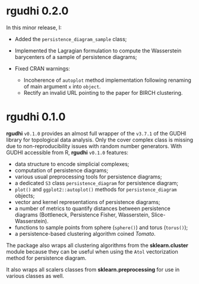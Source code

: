 # rgudhi 0.2.0

In this minor release, I:

* Added the `persistence_diagram_sample` class;
* Implemented the Lagragian formulation to compute the Wasserstein barycenters 
of a sample of persistence diagrams;
* Fixed CRAN warnings:

    * Incoherence of `autoplot` method implementation following renaming of main 
argument `x` into `object`.
    * Rectify an invalid URL pointing to the paper for BIRCH clustering.

# rgudhi 0.1.0

**rgudhi** `v0.1.0` provides an almost full wrapper of the `v3.7.1` of the GUDHI 
library for topological data analysis. Only the cover complex class is missing 
due to non-reproducibility issues with random number generators. With GUDHI 
accessible from R, **rgudhi** `v0.1.0` features:

- data structure to encode simplicial complexes;
- computation of persistence diagrams;
- various usual preprocessing tools for persistence diagrams;
- a dedicated `S3` class `persistence_diagram` for persistence diagram;
- `plot()` and `ggplot2::autoplot()` methods for `persistence_diagram` objects;
- vector and kernel representations of persistence diagrams;
- a number of metrics to quantify distances between persistence diagrams 
(Bottleneck, Persistence Fisher, Wasserstein, Slice-Wasserstein).
- functions to sample points from sphere (`sphere()`) and torus (`torus()`);
- a persistence-based clustering algorithm coined *Tomato*.

The package also wraps all clustering algorithms from the **sklearn.cluster**
module because they can be useful when using the `Atol` vectorization method for
persistence diagram.

It also wraps all scalers classes from **sklearn.preprocessing** for use in
various classes as well.
